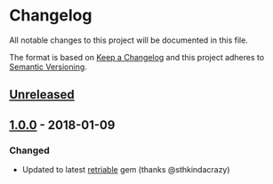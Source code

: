 # Changelog
All notable changes to this project will be documented in this file.

The format is based on [Keep a Changelog](http://keepachangelog.com/en/1.0.0/)
and this project adheres to [Semantic Versioning](http://semver.org/spec/v2.0.0.html).

## [Unreleased]

## [1.0.0] - 2018-01-09
### Changed
- Updated to latest [retriable](kamui/retriable) gem (thanks @sthkindacrazy)

[Unreleased]: https://github.com/code-lever/ipify-gem/compare/v1.0.0...HEAD
[1.0.0]: https://github.com/code-lever/ipify-gem/compare/v0.6.0...v1.0.0
[0.6.0]: https://github.com/code-lever/ipify-gem/compare/v0.5.0...v0.6.0
[0.5.0]: https://github.com/code-lever/ipify-gem/compare/v0.4.0...v0.5.0
[0.4.0]: https://github.com/code-lever/ipify-gem/compare/v0.3.0...v0.4.0
[0.3.0]: https://github.com/code-lever/ipify-gem/compare/v0.2.0...v0.3.0
[0.2.0]: https://github.com/code-lever/ipify-gem/compare/v0.1.0...v0.2.0
[0.1.0]: https://github.com/code-lever/ipify-gem/compare/7810a51...v0.1.0
